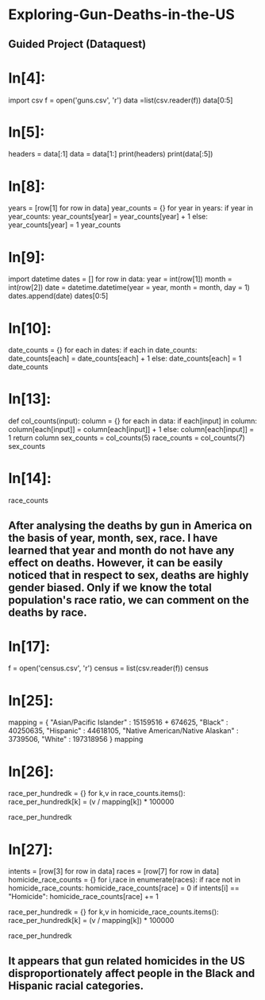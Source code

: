 # Exploring-Gun-Deaths-in-the-US
## Guided Project (Dataquest)

# In[4]:


import csv
f = open('guns.csv', 'r') 
data =list(csv.reader(f))
data[0:5]


# In[5]:


headers = data[:1]
data = data[1:]
print(headers)
print(data[:5])


# In[8]:


years = [row[1] for row in data]
year_counts = {}
for year in years:
    if year in year_counts:
        year_counts[year] = year_counts[year] + 1
    else:
        year_counts[year] = 1
year_counts


# In[9]:


import datetime
dates = []
for row in data:
    year = int(row[1])
    month = int(row[2])
    date = datetime.datetime(year = year, month = month, day = 1)
    dates.append(date)
dates[0:5]


# In[10]:


date_counts = {}
for each in dates:
    if each in date_counts:
        date_counts[each] = date_counts[each] + 1
    else:
        date_counts[each] = 1
date_counts
        


# In[13]:


def col_counts(input):
    column = {}
    for each in data:
        if each[input] in column:
            column[each[input]] = column[each[input]] + 1
        else:
            column[each[input]] = 1
    return column
sex_counts = col_counts(5)
race_counts = col_counts(7)
sex_counts


# In[14]:


race_counts


## After analysing the deaths by gun in America on the basis of year, month, sex, race. I have learned that year and month do not have any effect on deaths. However, it can be easily noticed that in respect to sex, deaths are highly gender biased. Only if we know the total population's race ratio, we can comment on the deaths by race.

# In[17]:


f = open('census.csv', 'r')
census = list(csv.reader(f))
census


# In[25]:


mapping = {
"Asian/Pacific Islander" : 15159516 + 674625,
"Black" : 40250635,
"Hispanic" : 44618105,
"Native American/Native Alaskan" : 3739506,
"White" : 197318956
}
mapping


# In[26]:


race_per_hundredk = {}
for k,v in race_counts.items():
    race_per_hundredk[k] = (v / mapping[k]) * 100000

race_per_hundredk


# In[27]:


intents = [row[3] for row in data]
races = [row[7] for row in data]
homicide_race_counts = {}
for i,race in enumerate(races):
    if race not in homicide_race_counts:
        homicide_race_counts[race] = 0
    if intents[i] == "Homicide":
        homicide_race_counts[race] += 1

race_per_hundredk = {}
for k,v in homicide_race_counts.items():
    race_per_hundredk[k] = (v / mapping[k]) * 100000

race_per_hundredk


## It appears that gun related homicides in the US disproportionately affect people in the Black and Hispanic racial categories.
